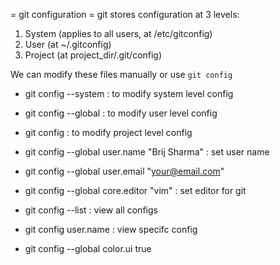 = git configuration =
git stores configuration at 3 levels:
1. System (applies to all users, at /etc/gitconfig)
2. User (at ~/.gitconfig)
3. Project (at project_dir/.git/config)

We can modify these files manually or use `git config`
* git config --system : to modify system level config
* git config --global : to modify user level config
* git config : to modify project level config

* git config --global user.name "Brij Sharma" : set user name
* git config --global user.email "your@email.com"
* git config --global core.editor "vim" : set editor for git
* git config --list : view all configs
* git config user.name : view specifc config
* git config --global color.ui true
